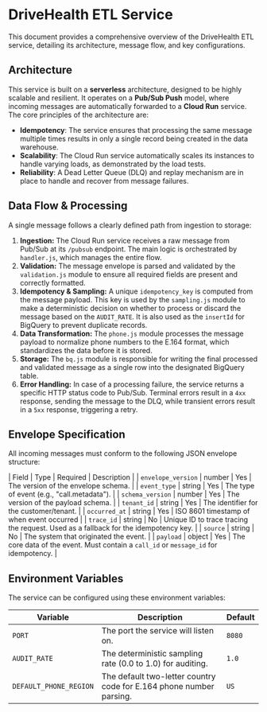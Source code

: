 # DriveHealth ETL Service

This document provides a comprehensive overview of the DriveHealth ETL service, detailing its architecture, message flow, and key configurations.

## Architecture

This service is built on a **serverless** architecture, designed to be highly scalable and resilient. It operates on a **Pub/Sub Push** model, where incoming messages are automatically forwarded to a **Cloud Run** service. The core principles of the architecture are:

* **Idempotency**: The service ensures that processing the same message multiple times results in only a single record being created in the data warehouse.
* **Scalability**: The Cloud Run service automatically scales its instances to handle varying loads, as demonstrated by the load tests.
* **Reliability**: A Dead Letter Queue (DLQ) and replay mechanism are in place to handle and recover from message failures.

## Data Flow & Processing

A single message follows a clearly defined path from ingestion to storage:

1.  **Ingestion:** The Cloud Run service receives a raw message from Pub/Sub at its `/pubsub` endpoint. The main logic is orchestrated by `handler.js`, which manages the entire flow.
2.  **Validation:** The message envelope is parsed and validated by the `validation.js` module to ensure all required fields are present and correctly formatted.
3.  **Idempotency & Sampling:** A unique `idempotency_key` is computed from the message payload. This key is used by the `sampling.js` module to make a deterministic decision on whether to process or discard the message based on the `AUDIT_RATE`. It is also used as the `insertId` for BigQuery to prevent duplicate records.
4.  **Data Transformation:** The `phone.js` module processes the message payload to normalize phone numbers to the E.164 format, which standardizes the data before it is stored.
5.  **Storage:** The `bq.js` module is responsible for writing the final processed and validated message as a single row into the designated BigQuery table.
6.  **Error Handling:** In case of a processing failure, the service returns a specific HTTP status code to Pub/Sub. Terminal errors result in a `4xx` response, sending the message to the DLQ, while transient errors result in a `5xx` response, triggering a retry.

## Envelope Specification

All incoming messages must conform to the following JSON envelope structure:

| Field | Type | Required | Description |
| `envelope_version` | number | Yes | The version of the envelope schema. |
| `event_type` | string | Yes | The type of event (e.g., "call.metadata"). |
| `schema_version` | number | Yes | The version of the payload schema. |
| `tenant_id` | string | Yes | The identifier for the customer/tenant. |
| `occurred_at` | string | Yes | ISO 8601 timestamp of when  event occurred |
| `trace_id` | string | No | Unique ID to trace tracing the request. Used as a fallback for the idempotency key. |
| `source` | string | No | The system that originated the event. |
| `payload` | object | Yes | The core data of the event. Must contain a `call_id` or `message_id` for idempotency. |

## Environment Variables

The service can be configured using these environment variables:

| Variable | Description | Default |
|---|---|---|
| `PORT` | The port the service will listen on. | `8080` |
| `AUDIT_RATE` | The deterministic sampling rate (0.0 to 1.0) for auditing. | `1.0` |
| `DEFAULT_PHONE_REGION` | The default two-letter country code for E.164 phone number parsing. | `US` |